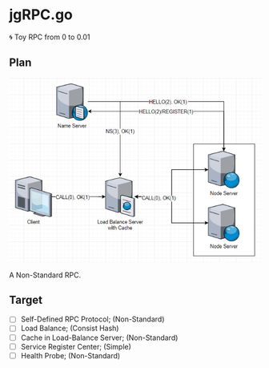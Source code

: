 # jgRPC.go

:cyclone: Toy RPC from 0 to 0.01

## Plan

![target](README.assets/target.png)

A Non-Standard RPC.

## Target

* [ ] Self-Defined RPC Protocol; (Non-Standard)
* [ ] Load Balance; (Consist Hash)
* [ ] Cache in Load-Balance Server; (Non-Standard)
* [ ] Service Register Center; (Simple)
* [ ] Health Probe; (Non-Standard)
